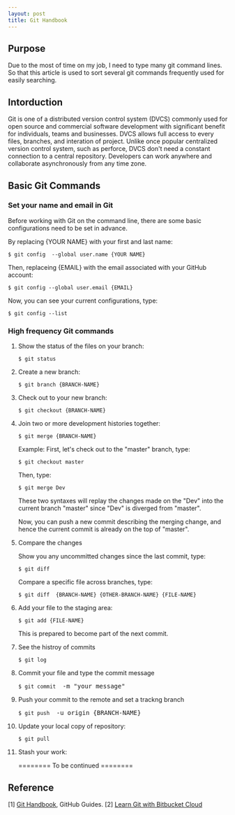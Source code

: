 ```yaml
---
layout: post
title: Git Handbook
---
```


## Purpose

Due to the most of time on my job, I need to type many git command lines. So that this article is used to sort several git commands frequently used for easily searching.

## Intorduction

Git is one of a distributed version control system (DVCS) commonly used for open source and commercial software development with significant benefit for individuals, teams and businesses. DVCS allows full access to every files, branches, and interation of project. Unlike once popular centralized version control system, such as perforce, DVCS don't need a constant connection to a central repository. Developers can work anywhere and collaborate asynchronously from any time zone.

## Basic Git Commands

### Set your name and email in Git

Before working with Git on the command line, there are some basic configurations need to be set in advance.  

By replacing {YOUR NAME} with your first and last name:

<div class="language-shell highlighter-rouge"><pre class="highlight"><code><span class="nv">$ </span><span class="nb">git config </span> --global user.name {YOUR NAME} </code></pre></div>

Then, replaceing {EMAIL} with the email associated with your GitHub account:

<div class="language-shell highlighter-rouge"><pre class="highlight"><code><span class="nv">$ </span><span class="nb">git config </span>--global user.email {EMAIL}</code></pre></div>

Now, you can see your current configurations, type:

<div class="language-shell highlighter-rouge"><pre class="highlight"><code><span class="nv">$ </span><span class="nb">git config </span>--list
</code></pre></div>

### High frequency Git commands

<ol>
<li> Show the status of the files on your branch:</li>

<div class="language-shell highlighter-rouge"><pre class="highlight"><code><span class="nv">$ </span><span class="nb">git status </span></code></pre></div>

<li> Create a new branch:</li>

<div class="language-shell highlighter-rouge"><pre class="highlight"><code><span class="nv">$ </span><span class="nb">git branch </span>{BRANCH-NAME}</code></pre></div>

<li> Check out to your new branch:</li>

<div class="language-shell highlighter-rouge"><pre class="highlight"><code><span class="nv">$ </span><span class="nb">git checkout </span>{BRANCH-NAME}</code></pre></div>

<li> Join two or more development histories together:</li>

<div class="language-shell highlighter-rouge"><pre class="highlight"><code><span class="nv">$ </span><span class="nb">git merge </span>{BRANCH-NAME}</code></pre></div>

Example: First, let's check out to the "master" branch, type:

<div class="language-shell highlighter-rouge"><pre class="highlight"><code><span class="nv">$ </span><span class="nb">git checkout </span>master</code></pre></div>

Then, type:

<div class="language-shell highlighter-rouge"><pre class="highlight"><code><span class="nv">$ </span><span class="nb">git merge </span>Dev</code></pre></div>

These two syntaxes will replay the changes made on the "Dev" into the current branch "master" since "Dev" is diverged from "master".

Now, you can push a new commit describing the merging change, and hence the current commit is already on the top of "master". 

<li>Compare the changes</li>

Show you any uncommitted changes since the last commit, type:
<div class="language-shell highlighter-rouge"><pre class="highlight"><code><span class="nv">$ </span><span class="nb">git diff </span></code></pre></div>

Compare a specific file across branches, type:
<div class="language-shell highlighter-rouge"><pre class="highlight"><code><span class="nv">$ </span><span class="nb">git diff </span> {BRANCH-NAME} {OTHER-BRANCH-NAME} {FILE-NAME} </code></pre></div>


<li> Add your file to the staging area:</li>

<div class="language-shell highlighter-rouge"><pre class="highlight"><code><span class="nv">$ </span><span class="nb">git add </span>{FILE-NAME}</code></pre></div>

This is prepared to become part of the next commit.

<li>See the histroy of commits</li>

<div class="language-shell highlighter-rouge"><pre class="highlight"><code><span class="nv">$ </span><span class="nb">git log </span></code></pre></div>

<li>Commit your file and type the commit message </li>

<div class="language-shell highlighter-rouge"><pre class="highlight"><code><span class="nv">$ </span><span class="nb">git commit </span></code> -m "your message"</pre></div>

<li>Push your commit to the remote and set a trackng branch</li>

<div class="language-shell highlighter-rouge"><pre class="highlight"><code><span class="nv">$ </span><span class="nb">git push </span></code> -u origin {BRANCH-NAME}</pre></div>

<li>Update your local copy of repository:</li>

<div class="language-shell highlighter-rouge"><pre class="highlight"><code><span class="nv">$ </span><span class="nb">git pull </span></code></pre></div>

<li>Stash your work:</li>

========  To be continued   ========

</ol>

## Reference

[1] [Git Handbook](https://guides.github.com/introduction/git-handbook/), GitHub Guides. 
[2] [Learn Git with Bitbucket Cloud](https://www.atlassian.com/git/tutorials/saving-changes/git-stash)
